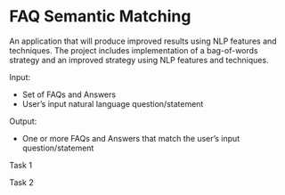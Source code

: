 # FAQ Semantic Matching

An application that will produce improved results using NLP features and techniques. 
The project includes implementation of a bag-of-words strategy and an improved strategy using NLP features and techniques.

Input:
- Set of FAQs and Answers
- User’s input natural language question/statement 

Output:
- One or more FAQs and Answers that match the user’s input question/statement


Task 1

Task 2

